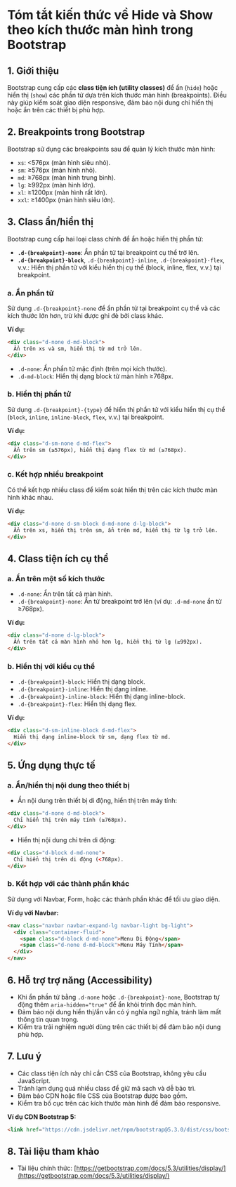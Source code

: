 # Tóm tắt kiến thức về Hide và Show theo kích thước màn hình trong Bootstrap

## 1. Giới thiệu
Bootstrap cung cấp các **class tiện ích (utility classes)** để ẩn (`hide`) hoặc hiển thị (`show`) các phần tử dựa trên kích thước màn hình (breakpoints). Điều này giúp kiểm soát giao diện responsive, đảm bảo nội dung chỉ hiển thị hoặc ẩn trên các thiết bị phù hợp.

## 2. Breakpoints trong Bootstrap
Bootstrap sử dụng các breakpoints sau để quản lý kích thước màn hình:
- `xs`: <576px (màn hình siêu nhỏ).
- `sm`: ≥576px (màn hình nhỏ).
- `md`: ≥768px (màn hình trung bình).
- `lg`: ≥992px (màn hình lớn).
- `xl`: ≥1200px (màn hình rất lớn).
- `xxl`: ≥1400px (màn hình siêu lớn).

## 3. Class ẩn/hiển thị
Bootstrap cung cấp hai loại class chính để ẩn hoặc hiển thị phần tử:
- **`.d-{breakpoint}-none`**: Ẩn phần tử tại breakpoint cụ thể trở lên.
- **`.d-{breakpoint}-block`**, `.d-{breakpoint}-inline`, `.d-{breakpoint}-flex`, v.v.: Hiển thị phần tử với kiểu hiển thị cụ thể (block, inline, flex, v.v.) tại breakpoint.

### a. Ẩn phần tử
Sử dụng `.d-{breakpoint}-none` để ẩn phần tử tại breakpoint cụ thể và các kích thước lớn hơn, trừ khi được ghi đè bởi class khác.

**Ví dụ:**
```html
<div class="d-none d-md-block">
  Ẩn trên xs và sm, hiển thị từ md trở lên.
</div>
```

- `.d-none`: Ẩn phần tử mặc định (trên mọi kích thước).
- `.d-md-block`: Hiển thị dạng block từ màn hình ≥768px.

### b. Hiển thị phần tử
Sử dụng `.d-{breakpoint}-{type}` để hiển thị phần tử với kiểu hiển thị cụ thể (`block`, `inline`, `inline-block`, `flex`, v.v.) tại breakpoint.

**Ví dụ:**
```html
<div class="d-sm-none d-md-flex">
  Ẩn trên sm (≥576px), hiển thị dạng flex từ md (≥768px).
</div>
```

### c. Kết hợp nhiều breakpoint
Có thể kết hợp nhiều class để kiểm soát hiển thị trên các kích thước màn hình khác nhau.

**Ví dụ:**
```html
<div class="d-none d-sm-block d-md-none d-lg-block">
  Ẩn trên xs, hiển thị trên sm, ẩn trên md, hiển thị từ lg trở lên.
</div>
```

## 4. Class tiện ích cụ thể
### a. Ẩn trên một số kích thước
- `.d-none`: Ẩn trên tất cả màn hình.
- `.d-{breakpoint}-none`: Ẩn từ breakpoint trở lên (ví dụ: `.d-md-none` ẩn từ ≥768px).

**Ví dụ:**
```html
<div class="d-none d-lg-block">
  Ẩn trên tất cả màn hình nhỏ hơn lg, hiển thị từ lg (≥992px).
</div>
```

### b. Hiển thị với kiểu cụ thể
- `.d-{breakpoint}-block`: Hiển thị dạng block.
- `.d-{breakpoint}-inline`: Hiển thị dạng inline.
- `.d-{breakpoint}-inline-block`: Hiển thị dạng inline-block.
- `.d-{breakpoint}-flex`: Hiển thị dạng flex.

**Ví dụ:**
```html
<div class="d-sm-inline-block d-md-flex">
  Hiển thị dạng inline-block từ sm, dạng flex từ md.
</div>
```

## 5. Ứng dụng thực tế
### a. Ẩn/hiển thị nội dung theo thiết bị
- Ẩn nội dung trên thiết bị di động, hiển thị trên máy tính:
```html
<div class="d-none d-md-block">
  Chỉ hiển thị trên máy tính (≥768px).
</div>
```
- Hiển thị nội dung chỉ trên di động:
```html
<div class="d-block d-md-none">
  Chỉ hiển thị trên di động (<768px).
</div>
```

### b. Kết hợp với các thành phần khác
Sử dụng với Navbar, Form, hoặc các thành phần khác để tối ưu giao diện.

**Ví dụ với Navbar:**
```html
<nav class="navbar navbar-expand-lg navbar-light bg-light">
  <div class="container-fluid">
    <span class="d-block d-md-none">Menu Di Động</span>
    <span class="d-none d-md-block">Menu Máy Tính</span>
  </div>
</nav>
```

## 6. Hỗ trợ trợ năng (Accessibility)
- Khi ẩn phần tử bằng `.d-none` hoặc `.d-{breakpoint}-none`, Bootstrap tự động thêm `aria-hidden="true"` để ẩn khỏi trình đọc màn hình.
- Đảm bảo nội dung hiển thị/ẩn vẫn có ý nghĩa ngữ nghĩa, tránh làm mất thông tin quan trọng.
- Kiểm tra trải nghiệm người dùng trên các thiết bị để đảm bảo nội dung phù hợp.

## 7. Lưu ý
- Các class tiện ích này chỉ cần CSS của Bootstrap, không yêu cầu JavaScript.
- Tránh lạm dụng quá nhiều class để giữ mã sạch và dễ bảo trì.
- Đảm bảo CDN hoặc file CSS của Bootstrap được bao gồm.
- Kiểm tra bố cục trên các kích thước màn hình để đảm bảo responsive.

**Ví dụ CDN Bootstrap 5:**
```html
<link href="https://cdn.jsdelivr.net/npm/bootstrap@5.3.0/dist/css/bootstrap.min.css" rel="stylesheet">
```

## 8. Tài liệu tham khảo
- Tài liệu chính thức: [https://getbootstrap.com/docs/5.3/utilities/display/](https://getbootstrap.com/docs/5.3/utilities/display/)